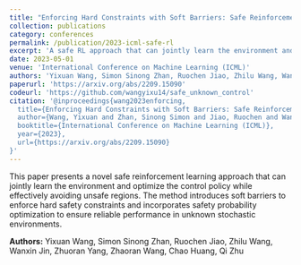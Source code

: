 ```yaml
---
title: "Enforcing Hard Constraints with Soft Barriers: Safe Reinforcement Learning in Unknown Stochastic Environments"
collection: publications
category: conferences
permalink: /publication/2023-icml-safe-rl
excerpt: 'A safe RL approach that can jointly learn the environment and optimize the control policy, while effectively avoiding unsafe regions with safety probability optimization.'
date: 2023-05-01
venue: 'International Conference on Machine Learning (ICML)'
authors: 'Yixuan Wang, Simon Sinong Zhan, Ruochen Jiao, Zhilu Wang, Wanxin Jin, Zhuoran Yang, Zhaoran Wang, Chao Huang, Qi Zhu'
paperurl: 'https://arxiv.org/abs/2209.15090'
codeurl: 'https://github.com/wangyixu14/safe_unknown_control'
citation: '@inproceedings{wang2023enforcing,
  title={Enforcing Hard Constraints with Soft Barriers: Safe Reinforcement Learning in Unknown Stochastic Environments},
  author={Wang, Yixuan and Zhan, Sinong Simon and Jiao, Ruochen and Wang, Zhilu and Jin, Wanxin and Yang, Zhuoran and Wang, Zhaoran and Huang, Chao and Zhu, Qi},
  booktitle={International Conference on Machine Learning (ICML)},
  year={2023},
  url={https://arxiv.org/abs/2209.15090}
}'
---
```


This paper presents a novel safe reinforcement learning approach that can jointly learn the environment and optimize the control policy while effectively avoiding unsafe regions. The method introduces soft barriers to enforce hard safety constraints and incorporates safety probability optimization to ensure reliable performance in unknown stochastic environments.



**Authors:** Yixuan Wang, Simon Sinong Zhan, Ruochen Jiao, Zhilu Wang, Wanxin Jin, Zhuoran Yang, Zhaoran Wang, Chao Huang, Qi Zhu